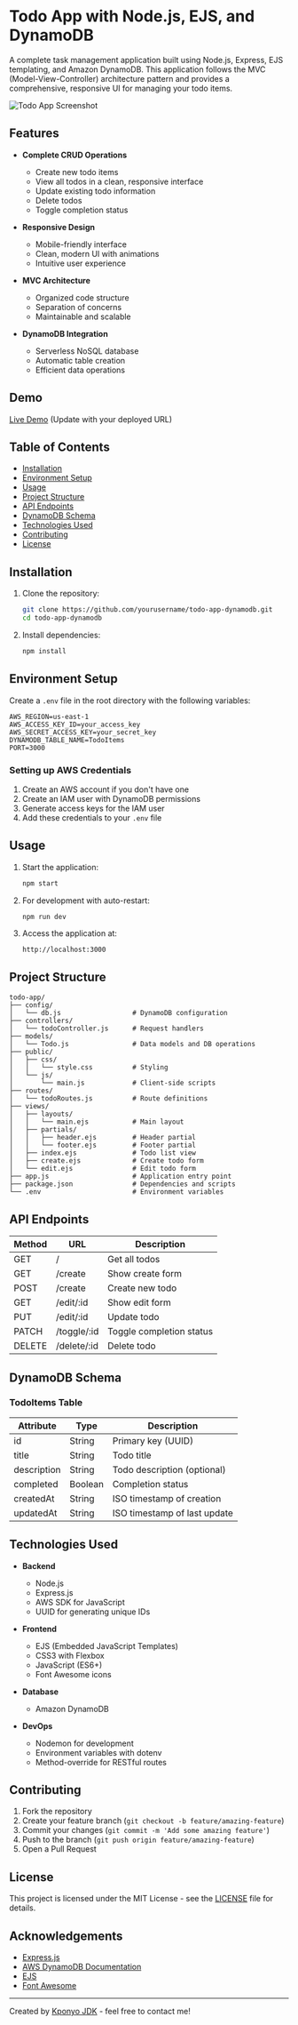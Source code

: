# Todo App with Node.js, EJS, and DynamoDB

A complete task management application built using Node.js, Express, EJS templating, and Amazon DynamoDB. This application follows the MVC (Model-View-Controller) architecture pattern and provides a comprehensive, responsive UI for managing your todo items.

![Todo App Screenshot](https://placeholder-image.com/todo-app-screenshot.png)

## Features

- **Complete CRUD Operations**
  - Create new todo items
  - View all todos in a clean, responsive interface
  - Update existing todo information
  - Delete todos
  - Toggle completion status

- **Responsive Design**
  - Mobile-friendly interface
  - Clean, modern UI with animations
  - Intuitive user experience

- **MVC Architecture**
  - Organized code structure
  - Separation of concerns
  - Maintainable and scalable

- **DynamoDB Integration**
  - Serverless NoSQL database
  - Automatic table creation
  - Efficient data operations

## Demo

[Live Demo](https://your-demo-url.com) (Update with your deployed URL)

## Table of Contents

- [Installation](#installation)
- [Environment Setup](#environment-setup)
- [Usage](#usage)
- [Project Structure](#project-structure)
- [API Endpoints](#api-endpoints)
- [DynamoDB Schema](#dynamodb-schema)
- [Technologies Used](#technologies-used)
- [Contributing](#contributing)
- [License](#license)

## Installation

1. Clone the repository:
   ```bash
   git clone https://github.com/yourusername/todo-app-dynamodb.git
   cd todo-app-dynamodb
   ```

2. Install dependencies:
   ```bash
   npm install
   ```

## Environment Setup

Create a `.env` file in the root directory with the following variables:

```
AWS_REGION=us-east-1
AWS_ACCESS_KEY_ID=your_access_key
AWS_SECRET_ACCESS_KEY=your_secret_key
DYNAMODB_TABLE_NAME=TodoItems
PORT=3000
```

### Setting up AWS Credentials

1. Create an AWS account if you don't have one
2. Create an IAM user with DynamoDB permissions
3. Generate access keys for the IAM user
4. Add these credentials to your `.env` file

## Usage

1. Start the application:
   ```bash
   npm start
   ```

2. For development with auto-restart:
   ```bash
   npm run dev
   ```

3. Access the application at:
   ```
   http://localhost:3000
   ```

## Project Structure

```
todo-app/
├── config/
│   └── db.js                  # DynamoDB configuration
├── controllers/
│   └── todoController.js      # Request handlers
├── models/
│   └── Todo.js                # Data models and DB operations
├── public/
│   ├── css/
│   │   └── style.css          # Styling
│   └── js/
│       └── main.js            # Client-side scripts
├── routes/
│   └── todoRoutes.js          # Route definitions
├── views/
│   ├── layouts/
│   │   └── main.ejs           # Main layout
│   ├── partials/
│   │   ├── header.ejs         # Header partial
│   │   └── footer.ejs         # Footer partial
│   ├── index.ejs              # Todo list view
│   ├── create.ejs             # Create todo form
│   └── edit.ejs               # Edit todo form
├── app.js                     # Application entry point
├── package.json               # Dependencies and scripts
└── .env                       # Environment variables
```

## API Endpoints

| Method | URL                  | Description                  |
|--------|----------------------|------------------------------|
| GET    | /                    | Get all todos                |
| GET    | /create              | Show create form             |
| POST   | /create              | Create new todo              |
| GET    | /edit/:id            | Show edit form               |
| PUT    | /edit/:id            | Update todo                  |
| PATCH  | /toggle/:id          | Toggle completion status     |
| DELETE | /delete/:id          | Delete todo                  |

## DynamoDB Schema

### TodoItems Table

| Attribute  | Type   | Description                                    |
|------------|--------|------------------------------------------------|
| id         | String | Primary key (UUID)                            |
| title      | String | Todo title                                    |
| description| String | Todo description (optional)                   |
| completed  | Boolean| Completion status                             |
| createdAt  | String | ISO timestamp of creation                     |
| updatedAt  | String | ISO timestamp of last update                  |

## Technologies Used

- **Backend**
  - Node.js
  - Express.js
  - AWS SDK for JavaScript
  - UUID for generating unique IDs

- **Frontend**
  - EJS (Embedded JavaScript Templates)
  - CSS3 with Flexbox
  - JavaScript (ES6+)
  - Font Awesome icons

- **Database**
  - Amazon DynamoDB

- **DevOps**
  - Nodemon for development
  - Environment variables with dotenv
  - Method-override for RESTful routes

## Contributing

1. Fork the repository
2. Create your feature branch (`git checkout -b feature/amazing-feature`)
3. Commit your changes (`git commit -m 'Add some amazing feature'`)
4. Push to the branch (`git push origin feature/amazing-feature`)
5. Open a Pull Request

## License

This project is licensed under the MIT License - see the [LICENSE](LICENSE) file for details.

## Acknowledgements

- [Express.js](https://expressjs.com/)
- [AWS DynamoDB Documentation](https://aws.amazon.com/dynamodb/)
- [EJS](https://ejs.co/)
- [Font Awesome](https://fontawesome.com/)

---

Created by [Kponyo JDK](https://github.com/nullstead) - feel free to contact me!